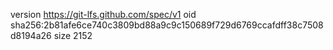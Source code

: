 version https://git-lfs.github.com/spec/v1
oid sha256:2b81afe6ce740c3809bd88a9c9c150689f729d6769ccafdff38c7508d8194a26
size 2152
